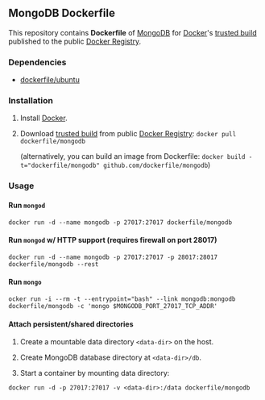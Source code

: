 ## MongoDB Dockerfile


This repository contains **Dockerfile** of [MongoDB](http://www.mongodb.org/) for [Docker](https://www.docker.io/)'s [trusted build](https://index.docker.io/u/dockerfile/mongodb/) published to the public [Docker Registry](https://index.docker.io/).


### Dependencies

* [dockerfile/ubuntu](http://dockerfile.github.io/#/ubuntu)


### Installation

1. Install [Docker](https://www.docker.io/).

2. Download [trusted build](https://index.docker.io/u/dockerfile/mongodb/) from public [Docker Registry](https://index.docker.io/): `docker pull dockerfile/mongodb`

   (alternatively, you can build an image from Dockerfile: `docker build -t="dockerfile/mongodb" github.com/dockerfile/mongodb`)


### Usage

#### Run `mongod`

    docker run -d --name mongodb -p 27017:27017 dockerfile/mongodb

#### Run `mongod` w/ HTTP support (requires firewall on port 28017)

    docker run -d --name mongodb -p 27017:27017 -p 28017:28017 dockerfile/mongodb --rest

#### Run `mongo`

    ocker run -i --rm -t --entrypoint="bash" --link mongodb:mongodb dockerfile/mongodb -c 'mongo $MONGODB_PORT_27017_TCP_ADDR'

#### Attach persistent/shared directories

  1. Create a mountable data directory `<data-dir>` on the host.

  2. Create MongoDB database directory at `<data-dir>/db`.

  3. Start a container by mounting data directory:

    docker run -d -p 27017:27017 -v <data-dir>:/data dockerfile/mongodb
